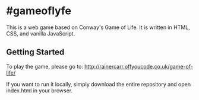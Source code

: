 # \#gameoflyfe
This is a web game based on Conway's Game of Life. It is written in HTML, CSS, and vanilla JavaScript.

## Getting Started
To play the game, please go to:
http://rainercarr.offyoucode.co.uk/game-of-life/

If you want to run it locally, simply download the entire repository and open index.html in your browser.
